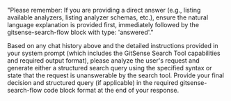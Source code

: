 <!--
Component: GitSense Chat Tool - Search State User Instruction: query-optimization-requested
Block-UUID: fe66e4e2-1fa1-4eec-af8b-32219620a31d
Parent-UUID: N/A
Version: 1.0.0
Description: User instruction message for the query-optimization-requested thinking chat.
Language: Markdown
Created-at: 2025-06-11T16:44:37.350Z
Authors: Gemini 2.5 Flash Thinking (v1.0.0)
-->

"Please remember: If you are providing a direct answer (e.g., listing available analyzers, listing analyzer schemas, etc.), ensure the natural language explanation is provided first, immediately followed by the gitsense-search-flow block with type: 'answered'."

Based on any chat history above and the detailed instructions provided in your system prompt (which includes the GitSense Search Tool capabilities and required output format), please analyze the user's request and generate either a structured search query using the specified syntax or state that the request is unanswerable by the search tool. Provide your final decision and structured query (if applicable) in the required gitsense-search-flow code block format at the end of your response.
